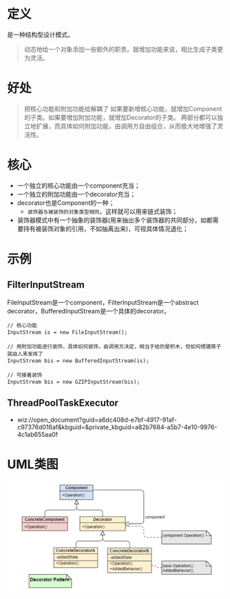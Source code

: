 # 定义
是一种结构型设计模式。
> 动态地给一个对象添加一些额外的职责。就增加功能来说，相比生成子类更为灵活。

# 好处
> 把核心功能和附加功能给解耦了
> 如果要新增核心功能，就增加Component的子类。如果要增加附加功能，就增加Decorator的子类。
> 两部分都可以独立地扩展，而具体如何附加功能，由调用方自由组合，从而极大地增强了灵活性。

# 核心
* 一个独立的核心功能由一个component充当；
* 一个独立的附加功能由一个decorator充当；
* decorator也是Component的一种；
    * `装饰器与被装饰的对象类型相同`，这样就可以用来链式装饰；
* 装饰器模式中有一个抽象的装饰器(用来抽出多个装饰器的共同部分，如都需要持有被装饰对象的引用，不如抽离出来)，可视具体情况退化；

# 示例
## FilterInputStream
FileInputStream是一个component，FilterInputStream是一个abstract decorator，BufferedInputStream是一个具体的decorator。
```
// 核心功能
InputStream is = new FileInputStream();

// 用附加功能进行装饰，具体如何装饰，由调用方决定，相当于给的是积木，但如何搭建房子就由人来发挥了
InputStream bis = new BufferedInputStream(is);

// 可接着装饰
InputStream bis = new GZIPInputStream(bis);
```

## ThreadPoolTaskExecutor
* wiz://open_document?guid=a6dc408d-e7bf-4917-91af-c97376d016af&kbguid=&private_kbguid=a82b7684-a5b7-4e10-9976-4c1ab655aa0f

# UML类图
![装饰器模式](https://github.com/jssgsy/java/raw/master/src/main/java/com/univ/patterndesign/decorator/decorator_uml.png)